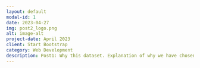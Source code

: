 ```yaml
---
layout: default
modal-id: 1
date: 2023-04-27
img: post2_logo.png
alt: image-alt
project-date: April 2023
client: Start Bootstrap
category: Web Development
description: Post1: Why this dataset. Explanation of why we have chosen this dataset, Traffic Accidents in Madrid
---
```

